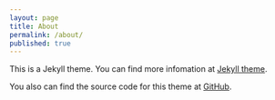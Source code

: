 ```yaml
---
layout: page
title: About
permalink: /about/
published: true
---
```


This is a Jekyll theme. You can find more infomation at [Jekyll theme](https://jekyllrb.com/docs/themes/).

You also can find the source code for this theme at [GitHub](https://github.com/aidewoode/jekyll-theme-mint).
